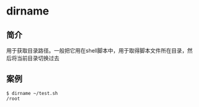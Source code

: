 # dirname
## 简介

用于获取目录路径。一般把它用在shell脚本中，用于取得脚本文件所在目录，然后将当前目录切换过去

## 案例

```
$ dirname ~/test.sh
/root
```